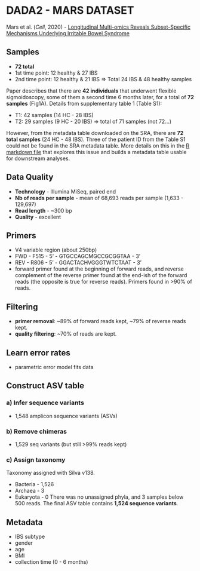 # DADA2 - MARS DATASET

Mars et al. (_Cell_, 2020) - [Longitudinal Multi-omics Reveals Subset-Specific Mechanisms Underlying Irritable Bowel Syndrome][1]

[1]: https://www.sciencedirect.com/science/article/pii/S0092867420309983


## Samples
- **72 total**
- 1st time point: 12 healthy & 27 IBS
- 2nd time point: 12 healthy & 21 IBS
=> Total 24 IBS & 48 healthy samples

Paper describes that there are **42 individuals** that underwent flexible sigmoidoscopy, some of them a second time 6 months later, for a total of **72 samples** (Fig1A). Details from supplementary table 1 (Table S1):
  - T1: 42 samples (14 HC - 28 IBS)
  - T2: 29 samples (9 HC - 20 IBS)
  => total of 71 samples (not 72...)

However, from the metadata table downloaded on the SRA, there are **72 total samples** (24 HC - 48 IBS). Three of the patient ID from the Table S1 could not be found in the SRA metadata table. More details on this in the [R markdown file](00_Metadata-Mars.Rmd) that explores this issue and builds a metadata table usable for downstream analyses.


## Data Quality
- **Technology** - Illumina MiSeq, paired end
- **Nb of reads per sample** - mean of 68,693 reads per sample (1,633 - 129,697)
- **Read length** - ~300 bp
- **Quality** - excellent

## Primers
- V4 variable region (about 250bp)
- FWD - F515 - 5’ - GTGCCAGCMGCCGCGGTAA - 3’
- REV - R806 - 5’ - GGACTACHVGGGTWTCTAAT - 3’
- forward primer found at the beginning of forward reads, and reverse complement of the reverse primer found at the end-ish of the forward reads (the opposite is true for reverse reads). Primers found in >90% of reads.

## Filtering
- **primer removal**: \~89% of forward reads kept, \~79% of reverse reads kept.
- **quality filtering**: \~70% of reads are kept.

## Learn error rates
- parametric error model fits data

## Construct ASV table
### a) Infer sequence variants
- 1,548 amplicon sequence variants (ASVs)

### b) Remove chimeras
- 1,529 seq variants (but still >99% reads kept)

### c) Assign taxonomy
Taxonomy assigned with Silva v138.
- Bacteria - 1,526
- Archaea - 3
- Eukaryota - 0
There was no unassigned phyla, and 3 samples below 500 reads. The final ASV table contains **1,524 sequence variants**.

## Metadata
- IBS subtype
- gender
- age
- BMI
- collection time (0 - 6 months)